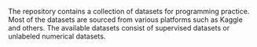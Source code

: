 The repository contains a collection of datasets for programming practice. Most of the datasets are sourced from various platforms such as Kaggle and others. The available datasets consist of supervised datasets or unlabeled numerical datasets.
